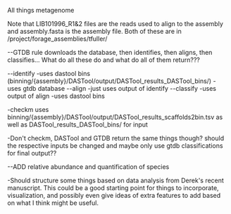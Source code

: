 All things metagenome

Note that LIB101996_R1&2 files are the reads used to align to the assembly and assembly.fasta is the assembly file. Both of these are in /project/forage_assemblies/tfuller/


--GTDB rule downloads the database, then identifies, then aligns, then classifies... What do all these do and what do all of them return???

--identify
	-uses dastool bins (binning/{assembly}/DASTool/output/DASTool_results_DASTool_bins/)
	-uses gtdb database
--align
	-just uses output of identify
--classify
	-uses output of align
	-uses dastool bins



-checkm uses binning/{assembly}/DASTool/output/DASTool_results_scaffolds2bin.tsv as well as DASTool_results_DASTool_bins/ for input


-Don't checkm, DASTool and GTDB return the same things though? should the respective inputs be changed and maybe only use gtdb classifications for final output??


--ADD relative abundance and quantification of species


-Should structure some things based on data analysis from Derek's recent manuscript. This could be a good starting point for things to incorporate, visualization, and possibly even give ideas of extra features to add based on what I think might be useful.


